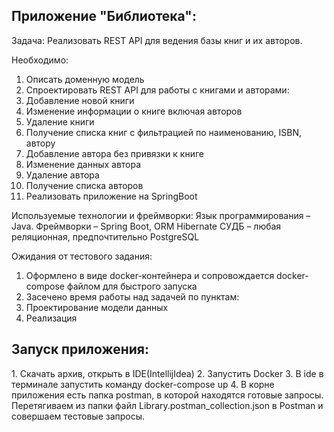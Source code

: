 <h2>Приложение "Библиотека":</h2>
Задача:
Реализовать REST API для ведения базы книг и их авторов.

Необходимо:
1.	Описать доменную модель
2.	Спроектировать REST API для работы с книгами и авторами:
1.	Добавление новой книги
2.	Изменение информации о книге включая авторов
3.	Удаление книги
4.	Получение списка книг с фильтрацией по наименованию, ISBN, автору
5.	Добавление автора без привязки к книге
6.	Изменение данных автора
7.	Удаление автора
8.	Получение списка авторов
3.	Реализовать приложение на SpringBoot

Используемые технологии и фреймворки:
Язык программирования – Java.
Фреймворки – Spring Boot, ORM Hibernate
СУДБ – любая реляционная, предпочтительно PostgreSQL

Ожидания от тестового задания:
1.	Оформлено в виде docker-контейнера и сопровождается docker-compose файлом для быстрого запуска
2.	Засечено время работы над задачей по пунктам:
1.	Проектирование модели данных
2.	Реализация


<h2>Запуск приложения:</h2>
1. Скачать архив, открыть в IDE(IntellijIdea)
2. Запустить Docker
3. В ide в терминале запустить команду docker-compose up
4. В корне приложения есть папка postman, в которой находятся готовые запросы. Перетягиваем из папки файл Library.postman_collection.json в Postman и совершаем тестовые запросы.

